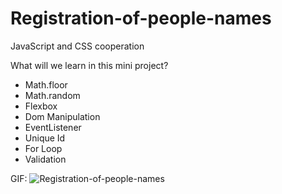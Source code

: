 # Registration-of-people-names
JavaScript and CSS cooperation


What will we learn in this mini project?
* Math.floor
* Math.random
* Flexbox
* Dom Manipulation
* EventListener
* Unique Id
* For Loop
* Validation

GIF:
![Registration-of-people-names](https://user-images.githubusercontent.com/92850417/232326054-4207be06-3ae8-4d65-88a4-0fe2712d3c0c.gif)
